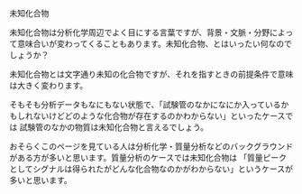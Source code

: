 未知化合物

未知化合物は分析化学周辺でよく目にする言葉ですが、背景・文脈・分野によって意味合いが変わってくることもあります。未知化合物、とはいったい何なのでしょうか？


未知化合物とは文字通り未知の化合物ですが、それを指すときの前提条件で意味は大きく変わります。

そもそも分析データもなにもない状態で、「試験管のなかになにか入っているかもしれないけどどのような化合物が存在するのかわからない」といったケースでは
試験管のなかの物質は未知化合物と言えるでしょう。

おそらくこのページを見ている人は分析化学・質量分析などのバックグラウンドがある方が多いと思います。質量分析のケースでは未知化合物は
「質量ピークとしてシグナルは得られたがどんな化合物なのかがわからない」というケースが多いと思います。

